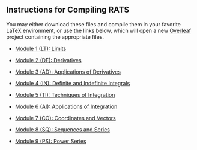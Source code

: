## Instructions for Compiling RATS
You may either download these files and compile them in your favorite LaTeX environment,
or use the links below, which will open a new [Overleaf](http://overleaf.com) project 
containing the appropriate files.

* [Module 1 (LT): Limits](https://www.overleaf.com/docs?snip_uri[]=https://github.com/TeamBasedInquiryLearning/library/raw/main/calculus/RATs/RAT-LT.tex&snip_uri[]=https://github.com/TeamBasedInquiryLearning/library/raw/main/calculus/RATs/images/eval-dom-rng.png&snip_uri[]=https://github.com/TeamBasedInquiryLearning/library/raw/main/calculus/RATs/images/piecewise_limits_RAT.png)


* [Module 2 (DF): Derivatives](https://www.overleaf.com/docs?snip_uri[]=https://github.com/TeamBasedInquiryLearning/library/raw/main/calculus/RATs/RAT-DF.tex)


* [Module 3 (AD): Applications of Derivatives](https://www.overleaf.com/docs?snip_uri[]=https://github.com/TeamBasedInquiryLearning/library/raw/main/calculus/RATs/RAT-AD.tex)


* [Module 4 (IN): Definite and Indefinite Integrals](https://www.overleaf.com/docs?snip_uri[]=https://github.com/TeamBasedInquiryLearning/library/raw/main/calculus/RATs/RAT-IN.tex)


* [Module 5 (TI): Techniques of Integration](https://www.overleaf.com/docs?snip_uri[]=https://github.com/TeamBasedInquiryLearning/library/raw/main/calculus/RATs/RAT-TI.tex)


* [Module 6 (AI): Applications of Integration](https://www.overleaf.com/docs?snip_uri[]=https://github.com/TeamBasedInquiryLearning/library/raw/main/calculus/RATs/RAT-AI.tex)


* [Module 7 (CO): Coordinates and Vectors](https://www.overleaf.com/docs?snip_uri[]=https://github.com/TeamBasedInquiryLearning/library/raw/main/calculus/RATs/RAT-CO.tex)


* [Module 8 (SQ): Sequences and Series](https://www.overleaf.com/docs?snip_uri[]=https://github.com/TeamBasedInquiryLearning/library/raw/main/calculus/RATs/RAT-SQ.tex)



* [Module 9 (PS): Power Series](https://www.overleaf.com/docs?snip_uri[]=https://github.com/TeamBasedInquiryLearning/library/raw/main/calculus/RATs/RAT-PS.tex)